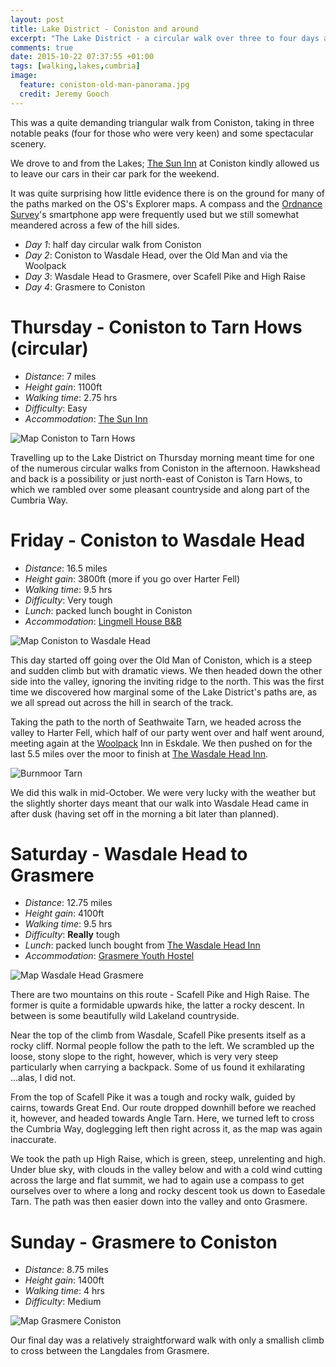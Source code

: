 ```yaml
---
layout: post
title: Lake District - Coniston and around
excerpt: "The Lake District - a circular walk over three to four days and over three to four mountains"
comments: true
date: 2015-10-22 07:37:55 +01:00
tags: [walking,lakes,cumbria]
image:
  feature: coniston-old-man-panorama.jpg
  credit: Jeremy Gooch
---
```


This was a quite demanding triangular walk from Coniston, taking in three notable peaks (four for those who were very keen) and some spectacular scenery.

We drove to and from the Lakes; [The Sun Inn] at Coniston kindly allowed us to leave our cars in their car park for the weekend.

It was quite surprising how little evidence there is on the ground for many of the paths marked on the OS's Explorer maps.  A compass and the [Ordnance Survey]'s smartphone app were frequently used but we still somewhat meandered across a few of the hill sides.

- *Day 1*: half day circular walk from Coniston
- *Day 2*: Coniston to Wasdale Head, over the Old Man and via the Woolpack
- *Day 3*: Wasdale Head to Grasmere, over Scafell Pike and High Raise
- *Day 4*: Grasmere to Coniston


# Thursday - Coniston to Tarn Hows (circular)

- *Distance*: 7 miles
- *Height gain*: 1100ft
- *Walking time*: 2.75 hrs
- *Difficulty*: Easy
- *Accommodation*: [The Sun Inn]

![Map Coniston to Tarn Hows](/images/map-coniston-tarn-hows.png)

Travelling up to the Lake District on Thursday morning meant time for one of the numerous circular walks from Coniston in the afternoon.  Hawkshead and back is a possibility or just north-east of Coniston is Tarn Hows, to which we rambled over some pleasant countryside and along part of the Cumbria Way.


# Friday - Coniston to Wasdale Head

- *Distance*: 16.5 miles
- *Height gain*: 3800ft (more if you go over Harter Fell)
- *Walking time*: 9.5 hrs
- *Difficulty*: Very tough
- *Lunch*: packed lunch bought in Coniston
- *Accommodation*: [Lingmell House B&B]

![Map Coniston to Wasdale Head](/images/map-coniston-wasdale-head.png)

This day started off going over the Old Man of Coniston, which is a steep and sudden climb but with dramatic views.  We then headed down the other side into the valley, ignoring the inviting ridge to the north.  This was the first time we discovered how marginal some of the Lake District's paths are, as we all spread out across the hill in search of the track.

Taking the path to the north of Seathwaite Tarn,  we headed across the valley to Harter Fell, which half of our party went over and half went around, meeting again at the [Woolpack] Inn in Eskdale.  We then pushed on for the last 5.5 miles over the moor to finish at [The Wasdale Head Inn].

![Burnmoor Tarn](/images/burnmoor-tarn.jpg)

We did this walk in mid-October.  We were very lucky with the weather but the slightly shorter days meant that our walk into Wasdale Head came in after dusk (having set off in the morning a bit later than planned).

# Saturday - Wasdale Head to Grasmere

- *Distance*: 12.75 miles
- *Height gain*: 4100ft
- *Walking time*: 9.5 hrs
- *Difficulty*: **Really** tough
- *Lunch*: packed lunch bought from [The Wasdale Head Inn]
- *Accommodation*: [Grasmere Youth Hostel]

![Map Wasdale Head Grasmere](/images/map-wasdale-head-grasmere.png)

There are two mountains on this route - Scafell Pike and High Raise.  The former is quite a formidable upwards hike, the latter a rocky descent.  In between is some beautifully wild Lakeland countryside.

Near the top of the climb from Wasdale, Scafell Pike presents itself as a rocky cliff.  Normal people follow the path to the left.  We scrambled up the loose, stony slope to the right, however, which is very very steep particularly when carrying a backpack.  Some of us found it exhilarating ...alas, I did not.

From the top of Scafell Pike it was a tough and rocky walk, guided by cairns, towards Great End.  Our route dropped downhill before we reached it, however, and headed towards Angle Tarn.  Here, we turned left to cross the Cumbria Way, doglegging left then right across it, as the map was again inaccurate.

We took the path up High Raise, which is green, steep, unrelenting and high.  Under blue sky, with clouds in the valley below and with a cold wind cutting across the large and flat summit, we had to again use a compass to get ourselves over to where a long and rocky descent took us down to Easedale Tarn.  The path was then easier down into the valley and onto Grasmere.


# Sunday - Grasmere to Coniston

- *Distance*: 8.75 miles
- *Height gain*: 1400ft
- *Walking time*: 4 hrs
- *Difficulty*: Medium

![Map Grasmere Coniston](/images/map-grasmere-coniston.png)

Our final day was a relatively straightforward walk with only a smallish climb to cross between the Langdales from Grasmere.


[Ordnance Survey]: http://www.ordnancesurvey.co.uk/
[The Sun Inn]: http://thesunconiston.com/
[Woolpack]: http://www.woolpack.co.uk/
[The Wasdale Head Inn]: http://www.wasdale.com/
[Lingmell House B&B]: http://www.wasdale.com/11.html
[Grasmere Youth Hostel]: http://www.yha.org.uk/hostel/grasmere-butharlyp-howe